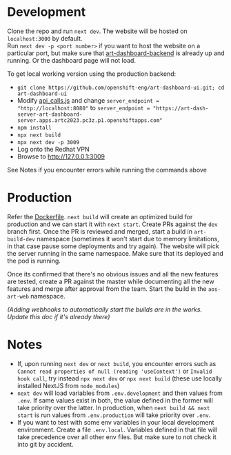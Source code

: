 # Development

Clone the repo and run `next dev`. The website will be hosted on `localhost:3000` by default. <br>
Run `next dev -p <port number>` if you want to host the website on a particular port, but make sure that [art-dashboard-backend](https://github.com/openshift-eng/art-dashboard-server)
is already up and running. Or the dashboard page will not load.

To get local working version using the production backend:

* `git clone https://github.com/openshift-eng/art-dashboard-ui.git; cd art-dashboard-ui`
* Modify [api_calls.js](components/api_calls/api_calls.js) and change `server_endpoint = "http://localhost:8080"` to `server_endpoint = "https://art-dash-server-art-dashboard-server.apps.artc2023.pc3z.p1.openshiftapps.com"`
* `npm install`
* `npx next build`
* `npx next dev -p 3009`
* Log onto the Redhat VPN
* Browse to http://127.0.0.1:3009

See Notes if you encounter errors while running the commands above

# Production

Refer the [Dockerfile](Dockerfile). `next build` will create an optimized build for production and we can start it 
with `next start`. Create PRs against the `dev` branch first. Once the PR is reviewed and merged, start a build in 
`art-build-dev` namespace (sometimes it won't start due to memory limitations, in that case pause some deployments and try again).
The website will pick the server running in the same namespace. Make sure that its deployed and the pod is running.

Once its confirmed that there's no obvious issues and all the new features are tested, create a PR against the master while documenting
all the new features and merge after approval from the team. Start the build in the `aos-art-web` namespace. 

_(Adding webhooks to automatically start the builds are in the works. Update this doc if it's already there)_

# Notes

- If, upon running `next dev` or `next build`, you encounter errors such as `Cannot read properties of null (reading 'useContext')` or `Invalid hook call`, try instead `npx next dev` or `npx next build` (these use locally installed NextJS from `node_modules`)
- `next dev` will load variables from `.env.development` and then values from `.env`. If same values exist in both, the value
defined in the former will take priority over the latter. In production, when `next build && next start` is run
values from `.env.production` will take priority over `.env`.
- If you want to test with some env variables in your local development environment. Create a file `.env.local`. Variables
defined in that file will take precedence over all other env files. But make sure to not check it into git by accident.
